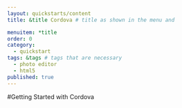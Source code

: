 ```yaml
---
layout: quickstarts/content
title: &title Cordova # title as shown in the menu and 

menuitem: *title
order: 0
category: 
  - quickstart
tags: &tags # tags that are necessary
  - photo editor 
  - html5
published: true
---
```


#Getting Started with Cordova

